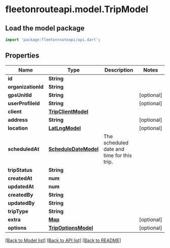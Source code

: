 # fleetonrouteapi.model.TripModel

## Load the model package
```dart
import 'package:fleetonrouteapi/api.dart';
```

## Properties
Name | Type | Description | Notes
------------ | ------------- | ------------- | -------------
**id** | **String** |  | 
**organizationId** | **String** |  | 
**gpsUnitId** | **String** |  | [optional] 
**userProfileId** | **String** |  | [optional] 
**client** | [**TripClientModel**](TripClientModel.md) |  | 
**address** | **String** |  | [optional] 
**location** | [**LatLngModel**](LatLngModel.md) |  | [optional] 
**scheduledAt** | [**ScheduleDateModel**](ScheduleDateModel.md) | The scheduled date and time for this trip. | 
**tripStatus** | **String** |  | 
**createdAt** | **num** |  | 
**updatedAt** | **num** |  | 
**createdBy** | **String** |  | 
**updatedBy** | **String** |  | 
**tripType** | **String** |  | 
**extra** | [**Map**](.md) |  | [optional] 
**options** | [**TripOptionsModel**](TripOptionsModel.md) |  | [optional] 

[[Back to Model list]](../README.md#documentation-for-models) [[Back to API list]](../README.md#documentation-for-api-endpoints) [[Back to README]](../README.md)



